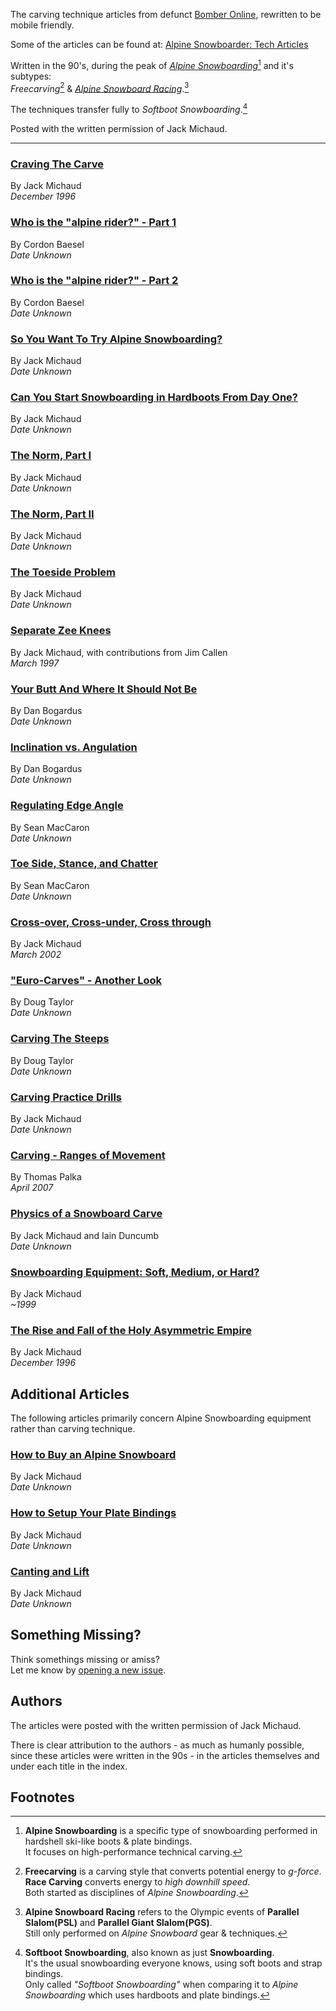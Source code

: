 The carving technique articles from defunct
[Bomber Online][old-bomber-site], rewritten to be mobile friendly.

Some of the articles can be found at:
[Alpine Snowboarder: Tech Articles][asb:ta]

Written in the 90's, during the peak of
[*Alpine Snowboarding*][alpine-snowboarding][^1] and it's subtypes:  
*Freecarving*[^2] & [*Alpine Snowboard Racing*][snowboard-racing].[^3]

The techniques transfer fully to *Softboot Snowboarding*.[^4]

Posted with the written permission of Jack Michaud.


---

### [Craving The Carve][craving-the-carve]

By Jack Michaud  
*December 1996*

### [Who is the "alpine rider?" - Part 1][alpine-rider-1]

By Cordon Baesel  
*Date Unknown*

### [Who is the "alpine rider?" - Part 2][alpine-rider-2]

By Cordon Baesel  
*Date Unknown*

### [So You Want To Try Alpine Snowboarding?][try-alpine]

By Jack Michaud  
*Date Unknown*

### [Can You Start Snowboarding in Hardboots From Day One?][day-one-hardboots]

By Jack Michaud  
*Date Unknown*

### [The Norm, Part I][norm-part-1]

By Jack Michaud  
*Date Unknown*

### [The Norm, Part II][norm-part-2]

By Jack Michaud  
*Date Unknown*

### [The Toeside Problem][toeside-problem]

By Jack Michaud  
*Date Unknown*

### [Separate Zee Knees][separate-knees]

By Jack Michaud, with contributions from Jim Callen  
*March 1997*

### [Your Butt And Where It Should Not Be][butt-position]

By Dan Bogardus  
*Date Unknown*

### [Inclination vs. Angulation][inclination-angulation]

By Dan Bogardus  
*Date Unknown*

### [Regulating Edge Angle][regulating-edge-angle]

By Sean MacCaron  
*Date Unknown*

### [Toe Side, Stance, and Chatter][toeside-stance-chatter]

By Sean MacCaron  
*Date Unknown*

### [Cross-over, Cross-under, Cross through][cross-over-under-through]

By Jack Michaud  
*March 2002*

### ["Euro-Carves" - Another Look][eurocarves-look]

By Doug Taylor   
*Date Unknown*

### [Carving The Steeps][carving-steeps]

By Doug Taylor  
*Date Unknown*

### [Carving Practice Drills][carving-drills]

By Jack Michaud  
*Date Unknown*

### [Carving - Ranges of Movement][ranges-of-movement]

By Thomas Palka  
*April 2007*

### [Physics of a Snowboard Carve][carving-physics]

By Jack Michaud and Iain Duncumb  
*Date Unknown*

### [Snowboarding Equipment: Soft, Medium, or Hard?][snowboard-stiffness]

By Jack Michaud  
*~1999*

### [The Rise and Fall of the Holy Asymmetric Empire][assymetric-empire]

By Jack Michaud  
*December 1996*

## Additional Articles

The following articles primarily concern Alpine Snowboarding equipment
rather than carving technique.

### [How to Buy an Alpine Snowboard][alpine-snowboard-guide]

By Jack Michaud  
*Date Unknown*

### [How to Setup Your Plate Bindings][setup-plate-bindings]

By Jack Michaud  
*Date Unknown*

### [Canting and Lift][canting-and-lift]

By Jack Michaud  
*Date Unknown*

## Something Missing?

Think somethings missing or amiss?  
Let me know by [opening a new issue][new-gh-issue].

## Authors 

The articles were posted with the written permission of Jack Michaud.  

There is clear attribution to the authors - as much as humanly possible, 
since these articles were written in the 90s - 
in the articles themselves and under each title in the index. 


## Footnotes

[^1]: **Alpine Snowboarding** is a specific type of snowboarding performed in
      hardshell ski-like boots & plate bindings.   
      It focuses on high-performance technical carving.  

[^2]: **Freecarving** is a carving style that converts potential energy to
      *g-force*.  
      **Race Carving** converts energy to *high downhill speed*.  
      Both started as disciplines of *Alpine Snowboarding*.

[^3]: **Alpine Snowboard Racing** refers to the Olympic events of
      **Parallel Slalom(PSL)** and **Parallel Giant Slalom(PGS)**.  
      Still only performed on *Alpine Snowboard* gear & techniques.

[^4]: **Softboot Snowboarding**, also known as just **Snowboarding**.  
      It's the usual snowboarding everyone knows,
      using soft boots and strap bindings.  
      Only called *"Softboot Snowboarding"* when comparing it to
      *Alpine Snowboarding* which uses hardboots and plate bindings.

[gh-page]: https://nicholaswmin.github.io/alpine-carving/
[old-bomber-site]: https://web.archive.org/web/20120501220353/http://www.bomberonline.com/
[alpine-snowboarding]: https://en.wikipedia.org/wiki/Snowboarding#Alpine_snowboarding
[alpine-snowboarder]: http://alpinesnowboarder.com/
[asb:ta]:  http://alpinesnowboarder.com/tech-articles
[new-gh-issue]: https://github.com/nicholaswmin/alpine-carving/issues/new
[carved-turn]: https://en.wikipedia.org/wiki/Carved_turn
[snowboard-racing]: https://www.redbull.com/us-en/snowboard-alpine-racing
[sbx]: https://en.wikipedia.org/wiki/Snowboard_cross
[alpine-snowboarder_tech-articles]: http://alpinesnowboarder.com/tech-articles/
[bomber-online_tech-articles]: https://www.bomberonline.com/Manuals-Tech-Articles-and-Help_ep_82-1.html
[try-alpine]: articles/try-alpine/article.md
[day-one-hardboots]: articles/day-one-hardboots/article.md
[norm-part-1]: articles/norm-part-1/article.md
[norm-part-2]: articles/norm-part-2/article.md
[carving-drills]: articles/carving-drills/article.md
[toeside-problem]: articles/toeside-problem/article.md
[separate-knees]: articles/separate-knees/article.md
[carving-steeps]: articles/carving-steeps/article.md
[toeside-stance-chatter]: articles/toeside-stance-chatter/article.md
[carving-physics]: articles/carving-physics/article.md
[alpine-snowboard-guide]: articles/alpine-snowboard-guide/article.md
[canting-and-lift]: articles/canting-and-lift/article.md
[alpine-rider-1]: articles/alpine-rider-1/article.md
[alpine-rider-2]: articles/alpine-rider-2/article.md
[assymetric-empire]: articles/assymetric-empire/article.md
[butt-position]: articles/butt-position/article.md
[craving-the-carve]: articles/craving-the-carve/article.md
[cross-over-under-through]: articles/cross-over-under-through/article.md
[eurocarves-look]: articles/eurocarves-look/article.md
[inclination-angulation]: articles/inclination-angulation/article.md
[ranges-of-movement]: articles/ranges-of-movement/article.md
[regulating-edge-angle]: articles/regulating-edge-angle/article.md
[snowboard-stiffness]: articles/snowboard-stiffness/article.md
[setup-plate-bindings]: articles/setup-plate-bindings/article.md


[wmin]: https://github.com/nicholaswmin
